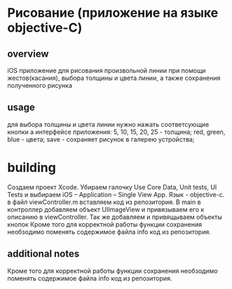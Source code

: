 # Рисование (приложение на языке objective-C)
## overview
iOS приложение для рисования произвольной линии при помощи жестов(касания), выбора толщины и цвета линии, а также сохранения полученного рисунка
## usage
для выбора толщины и цвета линии нужно нажать соответсующие кнопки а интерфейсе приложения:
5, 10, 15, 20, 25 - толщина; 
red, green, blue - цвета;
save - сохраняет рисунок в галерею устройства;
# building
Создаем проект Xcode. Убираем галочку Use Core Data, Unit tests, UI Tests и выбираем iOS – Application – Single View App. 
Язык - objective-c. в файл viewController.m вставляем код из репозитория. 
В main в контроллер добавляем объект UIImageView и привязываем его к описанию в viewController.
Так же добавляем и привящываем объекты кнопок
Кроме того для корректной работы функции сохранения необзодимо поменять содержимое файла info код из репозитория.
## additional notes
Кроме того для корректной работы функции сохранения необзодимо поменять содержимое файла info код из репозитория.

